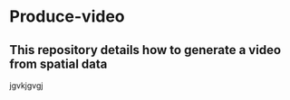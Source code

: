 # Produce-video
This repository details how to generate a video from spatial data
-----------------------------------------------------------------------------------
jgvkjgvgj

